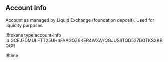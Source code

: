 ## Account Info

Account as managed by Liquid Exchange (foundation deposit).
Used for liquidity purposes.

!!!tokens type:account-info id:GCEJ7DMULFTT25UH4FAAGOZ6KER4WXAYQGJUSIITQD527DGTKSXKBQGR

!!!time